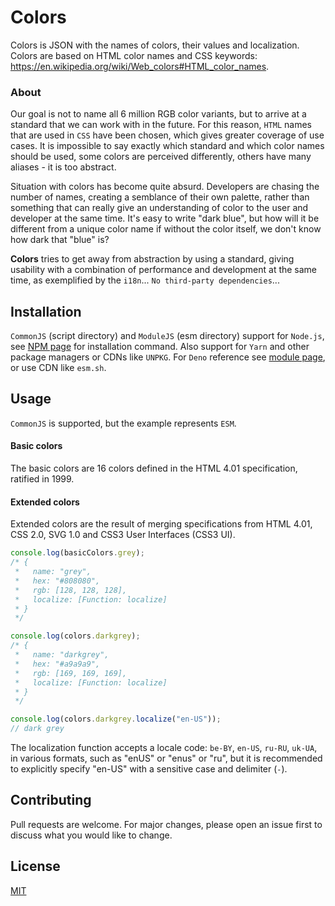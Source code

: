 # Colors

Colors is JSON with the names of colors, their values and localization. Colors
are based on HTML color names and CSS keywords:
https://en.wikipedia.org/wiki/Web_colors#HTML_color_names.

### About

Our goal is not to name all 6 million RGB color variants, but to arrive at a
standard that we can work with in the future. For this reason, `HTML` names that
are used in `CSS` have been chosen, which gives greater coverage of use cases.
It is impossible to say exactly which standard and which color names should be
used, some colors are perceived differently, others have many aliases - it is
too abstract.

Situation with colors has become quite absurd. Developers are chasing the number
of names, creating a semblance of their own palette, rather than something that
can really give an understanding of color to the user and developer at the same
time. It's easy to write "dark blue", but how will it be different from a unique
color name if without the color itself, we don't know how dark that "blue" is?

**Colors** tries to get away from abstraction by using a standard, giving
usability with a combination of performance and development at the same time, as
exemplified by the `i18n`... `No third-party dependencies`...

## Installation

`CommonJS` (script directory) and `ModuleJS` (esm directory) support for
`Node.js`, see [NPM page] for installation command. Also support for `Yarn` and
other package managers or CDNs like `UNPKG`. For `Deno` reference see
[module page], or use CDN like `esm.sh`.

[NPM page]: https://www.npmjs.com/package/@chalkpot/colors
[module page]: https://deno.land/x/chalkpot_colors

## Usage

`CommonJS` is supported, but the example represents `ESM`.

#### Basic colors

The basic colors are 16 colors defined in the HTML 4.01 specification, ratified
in 1999.

#### Extended colors

Extended colors are the result of merging specifications from HTML 4.01, CSS
2.0, SVG 1.0 and CSS3 User Interfaces (CSS3 UI).

```javascript
console.log(basicColors.grey);
/* {
 *   name: "grey",
 *   hex: "#808080",
 *   rgb: [128, 128, 128],
 *   localize: [Function: localize]
 * }
 */

console.log(colors.darkgrey);
/* {
 *   name: "darkgrey",
 *   hex: "#a9a9a9",
 *   rgb: [169, 169, 169],
 *   localize: [Function: localize]
 * }
 */

console.log(colors.darkgrey.localize("en-US"));
// dark grey
```

The localization function accepts a locale code: `be-BY`, `en-US`, `ru-RU`,
`uk-UA`, in various formats, such as "enUS" or "enus" or "ru", but it is
recommended to explicitly specify "en-US" with a sensitive case and delimiter
(`-`).

## Contributing

Pull requests are welcome. For major changes, please open an issue first to
discuss what you would like to change.

## License

[MIT](https://choosealicense.com/licenses/mit/)
